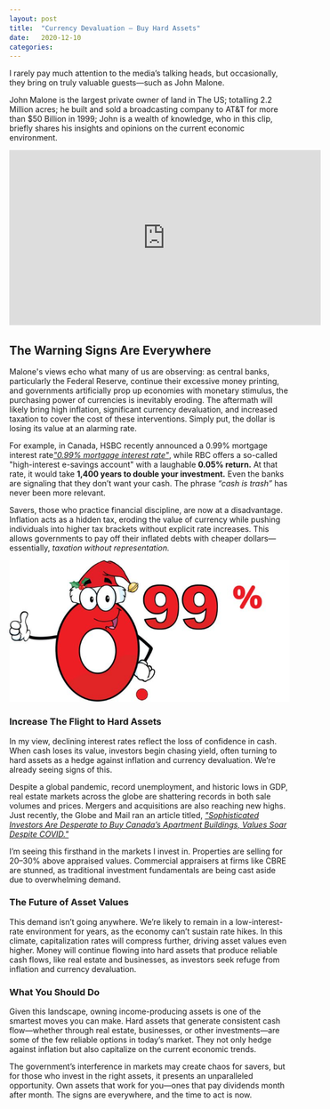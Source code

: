 ```yaml
---
layout: post
title:  "Currency Devaluation – Buy Hard Assets"
date:   2020-12-10
categories: 
---
```


I rarely pay much attention to the media’s talking heads, but occasionally, they bring on truly valuable guests—such as John Malone.

John Malone is the largest private owner of land in The US; totalling 2.2 Million acres; he built and sold a broadcasting company to AT&T for more than $50 Billion in 1999; John is a wealth of knowledge, who in this clip, briefly shares his insights and opinions on the current economic environment. 

<div class="video-container">
  <iframe 
    width="560" 
    height="315" 
    src="https://www.youtube.com/embed/K6D1zV1ORlI" 
    frameborder="0" 
    allowfullscreen>
  </iframe>
</div>

## **The Warning Signs Are Everywhere**

Malone's views echo what many of us are observing: as central banks, particularly the Federal Reserve, continue their excessive money printing, and governments artificially prop up economies with monetary stimulus, the purchasing power of currencies is inevitably eroding. The aftermath will likely bring high inflation, significant currency devaluation, and increased taxation to cover the cost of these interventions. Simply put, the dollar is losing its value at an alarming rate.

For example, in Canada, HSBC recently announced a 0.99% mortgage interest rate[*"0.99% mortgage interest rate"*](https://www.ratespy.com/sub-1-mortgage-rates-come-to-canada-120317070?utm_source=spencer-riche.beehiiv.com&utm_medium=referral&utm_campaign=currency-devaluation-buy-hard-assets), while RBC offers a so-called "high-interest e-savings account" with a laughable **0.05% return.** At that rate, it would take **1,400 years to double your investment.** Even the banks are signaling that they don’t want your cash. The phrase *“cash is trash”* has never been more relevant.

Savers, those who practice financial discipline, are now at a disadvantage. Inflation acts as a hidden tax, eroding the value of currency while pushing individuals into higher tax brackets without explicit rate increases. This allows governments to pay off their inflated debts with cheaper dollars—essentially, *taxation without representation.*

![Alt text](/assets/images/hsbc.jpeg)


### **Increase The Flight to Hard Assets**

In my view, declining interest rates reflect the loss of confidence in cash. When cash loses its value, investors begin chasing yield, often turning to hard assets as a hedge against inflation and currency devaluation. We’re already seeing signs of this.

Despite a global pandemic, record unemployment, and historic lows in GDP, real estate markets across the globe are shattering records in both sale volumes and prices. Mergers and acquisitions are also reaching new highs. Just recently, the Globe and Mail ran an article titled, [*"Sophisticated Investors Are Desperate to Buy Canada’s Apartment Buildings, Values Soar Despite COVID."*](https://www.theglobeandmail.com/business/article-sophisticated-investors-are-desperate-to-buy-canadas-apartment/?utm_source=spencer-riche.beehiiv.com&utm_medium=referral&utm_campaign=currency-devaluation-buy-hard-assets)

I’m seeing this firsthand in the markets I invest in. Properties are selling for 20–30% above appraised values. Commercial appraisers at firms like CBRE are stunned, as traditional investment fundamentals are being cast aside due to overwhelming demand.

### **The Future of Asset Values**      
This demand isn’t going anywhere. We’re likely to remain in a low-interest-rate environment for years, as the economy can’t sustain rate hikes. In this climate, capitalization rates will compress further, driving asset values even higher. Money will continue flowing into hard assets that produce reliable cash flows, like real estate and businesses, as investors seek refuge from inflation and currency devaluation.

### **What You Should Do**  
Given this landscape, owning income-producing assets is one of the smartest moves you can make. Hard assets that generate consistent cash flow—whether through real estate, businesses, or other investments—are some of the few reliable options in today’s market. They not only hedge against inflation but also capitalize on the current economic trends.

The government’s interference in markets may create chaos for savers, but for those who invest in the right assets, it presents an unparalleled opportunity. Own assets that work for you—ones that pay dividends month after month. The signs are everywhere, and the time to act is now.